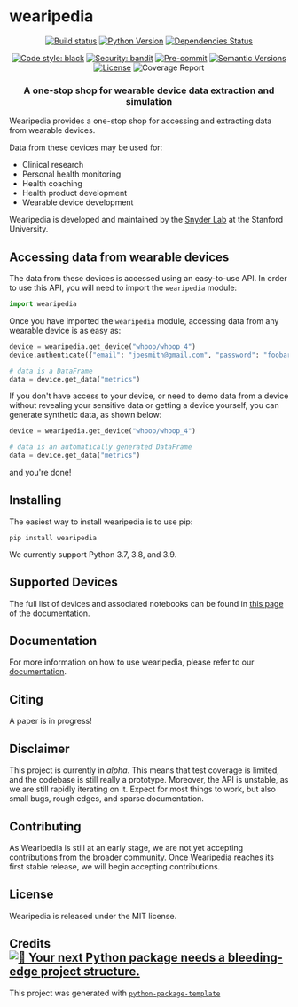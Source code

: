 # wearipedia

<div align="center">

[![Build status](https://github.com/Stanford-Health/wearipedia/workflows/build/badge.svg?branch=master&event=push)](https://github.com/Stanford-Health/wearipedia/actions?query=workflow%3Abuild)
[![Python Version](https://img.shields.io/pypi/pyversions/wearipedia.svg)](https://pypi.org/project/wearipedia/)
[![Dependencies Status](https://img.shields.io/badge/dependencies-up%20to%20date-brightgreen.svg)](https://github.com/Stanford-Health/wearipedia/pulls?utf8=%E2%9C%93&q=is%3Apr%20author%3Aapp%2Fdependabot)

[![Code style: black](https://img.shields.io/badge/code%20style-black-000000.svg)](https://github.com/psf/black)
[![Security: bandit](https://img.shields.io/badge/security-bandit-green.svg)](https://github.com/PyCQA/bandit)
[![Pre-commit](https://img.shields.io/badge/pre--commit-enabled-brightgreen?logo=pre-commit&logoColor=white)](https://github.com/Stanford-Health/wearipedia/blob/master/.pre-commit-config.yaml)
[![Semantic Versions](https://img.shields.io/badge/%20%20%F0%9F%93%A6%F0%9F%9A%80-semantic--versions-e10079.svg)](https://github.com/Stanford-Health/wearipedia/releases)
[![License](https://img.shields.io/github/license/Stanford-Health/wearipedia)](https://github.com/Stanford-Health/wearipedia/blob/master/LICENSE)
![Coverage Report](assets/images/coverage.svg)

</div>

<h3 align="center">
    <p>A one-stop shop for wearable device data extraction and simulation</p>
</h3>

Wearipedia provides a one-stop shop for accessing and extracting data from wearable devices.

Data from these devices may be used for:

* Clinical research
* Personal health monitoring
* Health coaching
* Health product development
* Wearable device development

Wearipedia is developed and maintained by the [Snyder Lab](https://med.stanford.edu/snyderlab.html) at the Stanford University.

## Accessing data from wearable devices

The data from these devices is accessed using an easy-to-use API. In order to use this API, you will need to import the `wearipedia` module:

```python
import wearipedia
```

Once you have imported the `wearipedia` module, accessing data from any wearable device is as easy as:

```python
device = wearipedia.get_device("whoop/whoop_4")
device.authenticate({"email": "joesmith@gmail.com", "password": "foobar"})

# data is a DataFrame
data = device.get_data("metrics")
```

If you don't have access to your device, or need to demo data from a device without revealing your sensitive data or getting a device yourself, you can generate synthetic data, as shown below:

```python
device = wearipedia.get_device("whoop/whoop_4")

# data is an automatically generated DataFrame
data = device.get_data("metrics")
```

and you're done!

## Installing

The easiest way to install wearipedia is to use pip:

`pip install wearipedia`

We currently support Python 3.7, 3.8, and 3.9.

## Supported Devices

The full list of devices and associated notebooks can be found in [this page](https://wearipedia.readthedocs.io/en/latest/notebooks/index.html) of the documentation.

## Documentation

For more information on how to use wearipedia, please refer to our [documentation](https://wearipedia.readthedocs.io).

## Citing

A paper is in progress!

## Disclaimer

This project is currently in *alpha*. This means that test coverage is limited, and the codebase is still really a prototype. Moreover, the API is unstable, as we are still rapidly iterating on it. Expect for most things to work, but also small bugs, rough edges, and sparse documentation.

## Contributing

As Wearipedia is still at an early stage, we are not yet accepting contributions from the broader community. Once Wearipedia reaches its first stable release, we will begin accepting contributions.

## License

Wearipedia is released under the MIT license.

## Credits [![🚀 Your next Python package needs a bleeding-edge project structure.](https://img.shields.io/badge/python--package--template-%F0%9F%9A%80-brightgreen)](https://github.com/TezRomacH/python-package-template)

This project was generated with [`python-package-template`](https://github.com/TezRomacH/python-package-template)
